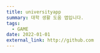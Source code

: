 ```yaml
---
title: universityapp
summary: 대학 생활 도움 앱입니다.
tags:
  - GAME
date: 2022-01-01
external_link: http://github.com
---
```

